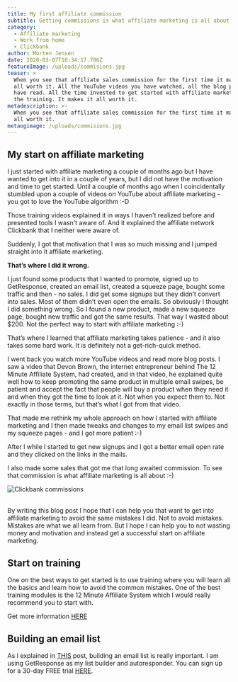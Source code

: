 ```yaml
---
title: My first affiliate commission
subtitle: Getting commissions is what affiliate marketing is all about
category:
  - Affiliate marketing
  - Work from home
  - Clickbank
author: Morten Jensen
date: 2020-03-07T10:34:17.706Z
featureImage: /uploads/commisions.jpg
teaser: >
  When you see that affiliate sales commission for the first time it makes it
  all worth it. All the YouTube videos you have watched, all the blog posts you
  have read. All the time invested to get started with affiliate marketing. All
  the training. It makes it all worth it. 
metadescription: >-
  When you see that affiliate sales commission for the first time it makes it
  all worth it. 
metaogimage: /uploads/commisions.jpg
---
```

## My start on affiliate marketing

I just started with affiliate marketing a couple of months ago but I have wanted to get into it in a couple of years, but I did not have the motivation and time to get started. Until a couple of months ago when I coincidentally stumbled upon a couple of videos on YouTube about affiliate marketing - you got to love the YouTube algorithm :-D

Those training videos explained it in ways I haven’t realized before and presented tools I wasn’t aware of. And it explained the affiliate network Clickbank that I neither were aware of.

Suddenly, I got that motivation that I was so much missing and I jumped straight into it affiliate marketing.

**That’s where I did it wrong.**

I just found some products that I wanted to promote, signed up to GetResponse, created an email list, created a squeeze page, bought some traffic and then - no sales. I did get some signups but they didn’t convert into sales. Most of them didn’t even open the emails. So obviously I thought I did something wrong. So I found a new product, made a new squeeze page, bought new traffic and got the same results. That way I wasted about $200. Not the perfect way to start with affiliate marketing :-)

That’s where I learned that affiliate marketing takes patience - and it also takes some hard work. It is definitely not a get-rich-quick method.

I went back you watch more YouTube videos and read more blog posts. I saw a video that Devon Brown, the internet entrepreneur behind The 12 Minute Affiliate System, had created, and in that video, he explained quite well how to keep promoting the same product in multiple email swipes, be patient and accept the fact that people will buy a product when they need it and when they got the time to look at it. Not when you expect them to. Not exactly in those terms, but that’s what I got from that video.

That made me rethink my whole approach on how I started with affiliate marketing and I then made tweaks and changes to my email list swipes and my squeeze pages - and I got more patient :-)

After I while I started to get new signups and I got a better email open rate and they clicked on the links in the mails.

I also made some sales that got me that long awaited commission. To see that commission is what affiliate marketing is all about :-)

![Clickbank commissions](/uploads/clickbank-sales.jpg "Clickbank commissions")

\
By writing this blog post I hope that I can help you that want to get into affiliate marketing to avoid the same mistakes I did. Not to avoid mistakes. Mistakes are what we all learn from. But I hope I can help you to not wasting money and motivation and instead get a successful start on affiliate marketing.

## Start on training

One on the best ways to get started is to use training where you will learn all the basics and learn how to avoid the common mistakes. One of the best training modules is the 12 Minute Affiliate System which I would really recommend you to start with.

Get more information [HERE](https://pages.myaffiliateoptin.site/promo/12minuteaffiliates/?utm_source=makemoneyonlineninja&utm_medium=web&utm_campaign=12minuteaffiliates)

## Building an email list

As I explained in [THIS](https://www.makemoneyonlineninja.com/building-an-email-list/) post, building an email list is really important. I am using GetResponse as my list builder and autoresponder. You can sign up for a 30-day FREE trial [HERE](https://www.getresponse.com/?a=pEkMFNHHwP&c=makemoneyonlineninja).